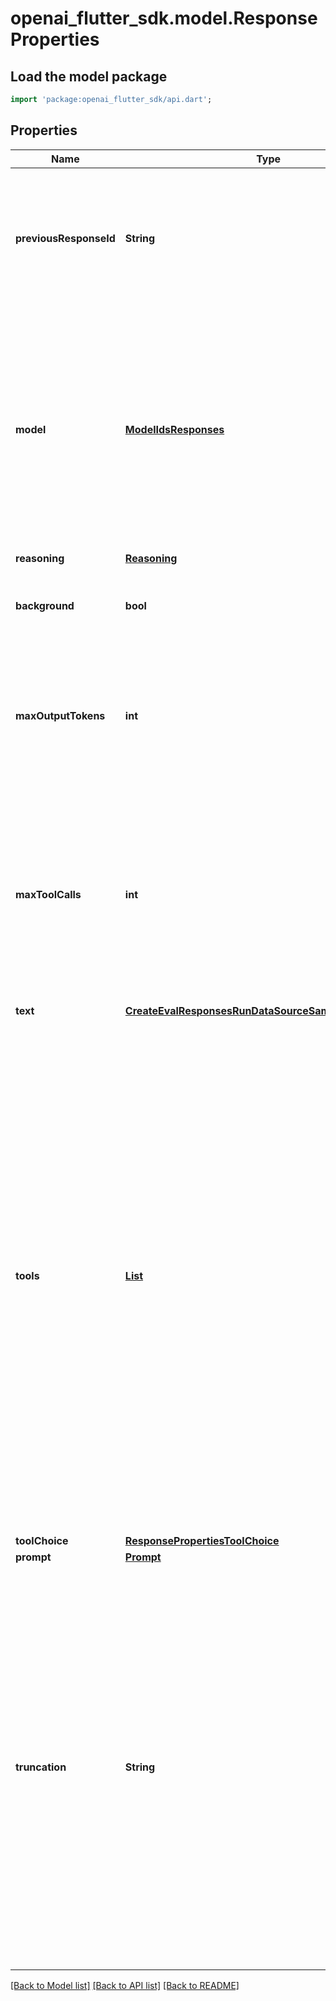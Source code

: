 # openai_flutter_sdk.model.ResponseProperties

## Load the model package
```dart
import 'package:openai_flutter_sdk/api.dart';
```

## Properties
Name | Type | Description | Notes
------------ | ------------- | ------------- | -------------
**previousResponseId** | **String** | The unique ID of the previous response to the model. Use this to create multi-turn conversations. Learn more about  [conversation state](/docs/guides/conversation-state).  | [optional] 
**model** | [**ModelIdsResponses**](ModelIdsResponses.md) | Model ID used to generate the response, like `gpt-4o` or `o3`. OpenAI offers a wide range of models with different capabilities, performance characteristics, and price points. Refer to the [model guide](/docs/models) to browse and compare available models.  | [optional] 
**reasoning** | [**Reasoning**](Reasoning.md) |  | [optional] 
**background** | **bool** | Whether to run the model response in the background.  [Learn more](/docs/guides/background).  | [optional] [default to false]
**maxOutputTokens** | **int** | An upper bound for the number of tokens that can be generated for a response, including visible output tokens and [reasoning tokens](/docs/guides/reasoning).  | [optional] 
**maxToolCalls** | **int** | The maximum number of total calls to built-in tools that can be processed in a response. This maximum number applies across all built-in tool calls, not per individual tool. Any further attempts to call a tool by the model will be ignored.  | [optional] 
**text** | [**CreateEvalResponsesRunDataSourceSamplingParamsText**](CreateEvalResponsesRunDataSourceSamplingParamsText.md) |  | [optional] 
**tools** | [**List<Tool>**](Tool.md) | An array of tools the model may call while generating a response. You  can specify which tool to use by setting the `tool_choice` parameter.  The two categories of tools you can provide the model are:  - **Built-in tools**: Tools that are provided by OpenAI that extend the   model's capabilities, like [web search](/docs/guides/tools-web-search)   or [file search](/docs/guides/tools-file-search). Learn more about   [built-in tools](/docs/guides/tools). - **Function calls (custom tools)**: Functions that are defined by you,   enabling the model to call your own code. Learn more about   [function calling](/docs/guides/function-calling).  | [optional] [default to const []]
**toolChoice** | [**ResponsePropertiesToolChoice**](ResponsePropertiesToolChoice.md) |  | [optional] 
**prompt** | [**Prompt**](Prompt.md) |  | [optional] 
**truncation** | **String** | The truncation strategy to use for the model response. - `auto`: If the context of this response and previous ones exceeds   the model's context window size, the model will truncate the    response to fit the context window by dropping input items in the   middle of the conversation.  - `disabled` (default): If a model response will exceed the context window    size for a model, the request will fail with a 400 error.  | [optional] [default to 'disabled']

[[Back to Model list]](../README.md#documentation-for-models) [[Back to API list]](../README.md#documentation-for-api-endpoints) [[Back to README]](../README.md)


